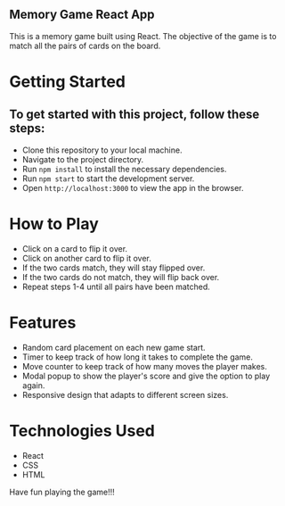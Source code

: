 ## Memory Game React App
This is a memory game built using React. The objective of the game is to match all the pairs of cards on the board.

# Getting Started
## To get started with this project, follow these steps:

* Clone this repository to your local machine.
* Navigate to the project directory.
* Run `npm install` to install the necessary dependencies.
* Run `npm start` to start the development server.
* Open `http://localhost:3000` to view the app in the browser.

# How to Play
* Click on a card to flip it over.
* Click on another card to flip it over.
* If the two cards match, they will stay flipped over.
* If the two cards do not match, they will flip back over.
* Repeat steps 1-4 until all pairs have been matched.


# Features
* Random card placement on each new game start.
* Timer to keep track of how long it takes to complete the game.
* Move counter to keep track of how many moves the player makes.
* Modal popup to show the player's score and give the option to play again.
* Responsive design that adapts to different screen sizes.

# Technologies Used
* React
* CSS
* HTML

Have fun playing the game!!!






